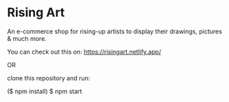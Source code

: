 # Rising Art

An e-commerce shop for rising-up artists to display their drawings, pictures & much more.

You can check out this on: https://risingart.netlify.app/

OR

clone this repository and run:

($ npm install)
$ npm start

 